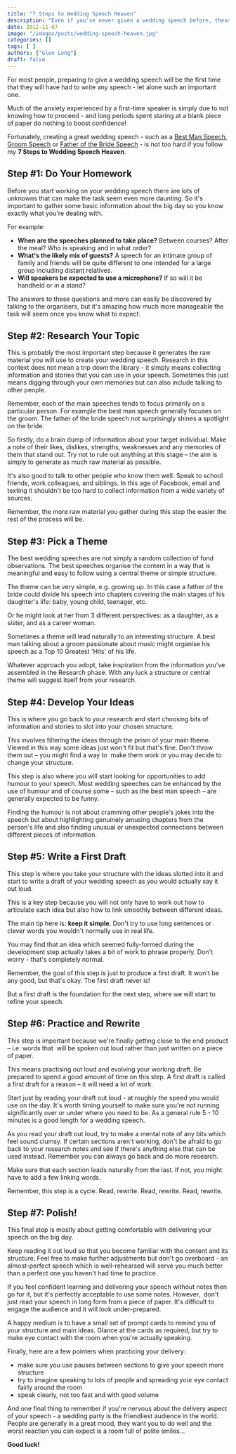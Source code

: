 ```yaml
---
title: "7 Steps to Wedding Speech Heaven"
description: "Even if you've never given a wedding speech before, these simple steps will take you from blank page to finished speech in record time."
date: 2012-11-07
image: "/images/posts/wedding-speech-heaven.jpg"
categories: []
tags: [ ]
authors: ["Glen Long"]
draft: false
---
```

For most people, preparing to give a wedding speech will be the first time that they will have had to write any speech - let alone such an important one.

Much of the anxiety experienced by a first-time speaker is simply due to not knowing how to proceed - and long periods spent staring at a blank piece of paper do nothing to boost confidence!

Fortunately, creating a great wedding speech - such as a [Best Man Speech](/best-man-speech/), [Groom Speech](/groom-speech/) or [Father of the Bride Speech](/father-of-the-bride-speech/) - is not too hard if you follow my **7 Steps to Wedding Speech Heaven**.

## Step #1: Do Your Homework

Before you start working on your wedding speech there are lots of unknowns that can make the task seem even more daunting. So it's important to gather some basic information about the big day so you know exactly what you're dealing with.

For example:

- **When are the speeches planned to take place?** Between courses? After the meal? Who is speaking and in what order?
- **What's the likely mix of guests?** A speech for an intimate group of family and friends will be quite different to one intended for a large group including distant relatives.
- **Will speakers be expected to use a microphone?** If so will it be handheld or in a stand?

The answers to these questions and more can easily be discovered by talking to the organisers, but it's amazing how much more manageable the task will seem once you know what to expect.

## Step #2: Research Your Topic

This is probably the most important step because it generates the raw material you will use to create your wedding speech. Research in this context does not mean a trip down the library - it simply means collecting information and stories that you can use in your speech. Sometimes this just means digging through your own memories but can also include talking to other people.

Remember, each of the main speeches tends to focus primarily on a particular person. For example the best man speech generally focuses on the groom. The father of the bride speech not surprisingly shines a spotlight on the bride.

So firstly, do a brain dump of information about your target individual. Make a note of their likes, dislikes, strengths, weaknesses and any memories of them that stand out. Try not to rule out anything at this stage – the aim is simply to generate as much raw material as possible.

It's also good to talk to other people who know them well. Speak to school friends, work colleagues, and siblings. In this age of Facebook, email and texting it shouldn't be too hard to collect information from a wide variety of sources.

Remember, the more raw material you gather during this step the easier the rest of the process will be.

## Step #3: Pick a Theme

The best wedding speeches are not simply a random collection of fond observations. The best speeches organise the content in a way that is meaningful and easy to follow using a central theme or simple structure.

The theme can be very simple, e.g. growing up. In this case a father of the bride could divide his speech into chapters covering the main stages of his daughter's life: baby, young child, teenager, etc.

Or he might look at her from 3 different perspectives: as a daughter, as a sister, and as a career woman.

Sometimes a theme will lead naturally to an interesting structure. A best man talking about a groom passionate about music might organise his speech as a Top 10 Greatest 'Hits' of his life.

Whatever approach you adopt, take inspiration from the information you've assembled in the Research phase. With any luck a structure or central theme will suggest itself from your research.

## Step #4: Develop Your Ideas

This is where you go back to your research and start choosing bits of information and stories to slot into your chosen structure.

This involves filtering the ideas through the prism of your main theme. Viewed in this way some ideas just won't fit but that's fine. Don't throw them out – you might find a way to  make them work or you may decide to change your structure.

This step is also where you will start looking for opportunities to add humour to your speech. Most wedding speeches can be enhanced by the use of humour and of course some – such as the best man speech – are generally expected to be funny.

Finding the humour is not about cramming other people's jokes into the speech but about highlighting genuinely amusing chapters from the person's life and also finding unusual or unexpected connections between different pieces of information.

## Step #5: Write a First Draft

This step is where you take your structure with the ideas slotted into it and start to write a draft of your wedding speech as you would actually say it out loud.

This is a key step because you will not only have to work out how to articulate each idea but also how to link smoothly between different ideas.

The main tip here is: **keep it simple**. Don't try to use long sentences or clever words you wouldn't normally use in real life.

You may find that an idea which seemed fully-formed during the development step actually takes a bit of work to phrase properly. Don't worry - that's completely normal.

Remember, the goal of this step is just to produce a first draft. It won't be any good, but that's okay. The first draft never is!

But a first draft is the foundation for the next step, where we will start to refine your speech.

## Step #6: Practice and Rewrite

This step is important because we're finally getting close to the end product – i.e. words that  will be spoken out loud rather than just written on a piece of paper.

This means practising out loud and evolving your working draft. Be prepared to spend a good amount of time on this step. A first draft is called a first draft for a reason – it will need a lot of work.

Start just by reading your draft out loud - at roughly the speed you would use on the day. It's worth timing yourself to make sure you're not running significantly over or under where you need to be. As a general rule 5 - 10 minutes is a good length for a wedding speech.

As you read your draft out loud, try to make a mental note of any bits which feel sound clumsy. If certain sections aren't working, don't be afraid to go back to your research notes and see if there's anything else that can be used instead. Remember you can always go back and do more research.

Make sure that each section leads naturally from the last. If not, you might have to add a few linking words.

Remember, this step is a cycle. Read, rewrite. Read, rewrite. Read, rewrite.

## Step #7: Polish!

This final step is mostly about getting comfortable with delivering your speech on the big day.

Keep reading it out loud so that you become familiar with the content and its structure. Feel free to make further adjustments but don't go overboard - an almost-perfect speech which is well-rehearsed will serve you much better than a perfect one you haven't had time to practice.

If you feel confident learning and delivering your speech without notes then go for it, but it's perfectly acceptable to use some notes. However,  don't just read your speech in long form from a piece of paper. It's difficult to engage the audience and it will look under-prepared.

A happy medium is to have a small set of prompt cards to remind you of your structure and main ideas. Glance at the cards as required, but try to make eye contact with the room when you're actually speaking.

Finally, here are a few pointers when practicing your delivery:

- make sure you use pauses between sections to give your speech more structure
- try to imagine speaking to lots of people and spreading your eye contact fairly around the room
- speak clearly, not too fast and with good volume

And one final thing to remember if you're nervous about the delivery aspect of your speech - a wedding party is the friendliest audience in the world. People are generally in a great mood, they want you to do well and the worst reaction you can expect is a room full of polite smiles...

**Good luck!**